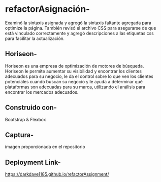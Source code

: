 # refactorAsignación-

Examinó la sintaxis asignada y agregó la sintaxis faltante agregada para optimize la página. También revisó el archivo CSS para asegurarse de que está vinculado correctamente y agregó descripciones a las etiquetas css para facilitar la actualización.

## Horiseon-

Horiseon es una empresa de optimización de motores de búsqueda. Horiseon le permite aumentar su visibilidad y encontrar los clientes adecuados para su negocio, le da el control sobre lo que ven los clientes potenciales cuando buscan su negocio y le ayuda a determinar qué plataformas son adecuadas para su marca, utilizando el análisis para encontrar los mercados adecuados.

## Construido con-

Bootstrap & Flexbox

## Captura-

imagen proporcionada en el repositorio

## Deployment Link- 

https://darkdave1185.github.io/refactorAssignment/
